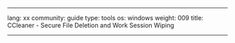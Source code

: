 

---

lang: xx
community: guide
type: tools
os: windows
weight: 009
title: CCleaner - Secure File Deletion and Work Session Wiping

---

<stub>

